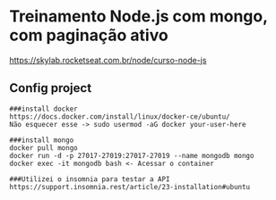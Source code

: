 # Treinamento Node.js com mongo, com paginação ativo
https://skylab.rocketseat.com.br/node/curso-node-js

## Config project
```
###install docker 
https://docs.docker.com/install/linux/docker-ce/ubuntu/
Não esquecer esse -> sudo usermod -aG docker your-user-here

###install mongo
docker pull mongo
docker run -d -p 27017-27019:27017-27019 --name mongodb mongo
docker exec -it mongodb bash <- Acessar o container

###Utilizei o insomnia para testar a API
https://support.insomnia.rest/article/23-installation#ubuntu
```